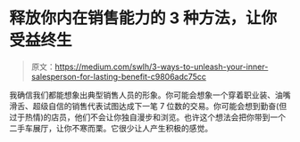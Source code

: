 # 释放你内在销售能力的 3 种方法，让你受益终生

> 原文：<https://medium.com/swlh/3-ways-to-unleash-your-inner-salesperson-for-lasting-benefit-c9806adc75cc>

我确信我们都能想象出典型销售人员的形象。你可能会想象一个穿着职业装、油嘴滑舌、超级自信的销售代表试图达成下一笔 7 位数的交易。你可能会想到勤奋(但过于热情)的店员，他们不会让你独自漫步和浏览。也许这个想法会把你带到一个二手车展厅，让你不寒而栗。它很少让人产生积极的感觉。